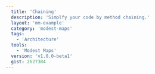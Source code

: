 ```yaml
---
  title: 'Chaining'
  description: 'Simplfy your code by method chaining.'
  layout: 'mm-example'
  category: 'modest-maps'
  tags:
    - 'Architecture'
  tools:
    - 'Modest Maps'
  version: 'v1.0.0-beta1'
  gist: 2627384
---
```

